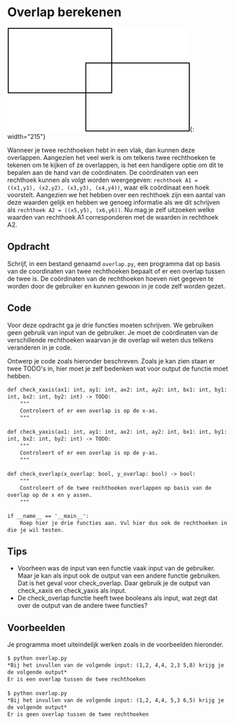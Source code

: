 # Overlap berekenen

![](rechthoeken.png){: width="215"}

Wanneer je twee rechthoeken hebt in een vlak, dan kunnen deze overlappen.
Aangezien het veel werk is om telkens twee rechthoeken te tekenen om te kijken of ze overlappen, is het een handigere optie om dit te bepalen aan de hand van de coördinaten.
De coördinaten van een rechthoek kunnen als volgt worden weergegeven: `rechthoek A1 = ((x1,y1), (x2,y2), (x3,y3), (x4,y4))`, waar elk coördinaat een hoek voorstelt.
Aangezien we het hebben over een rechthoek zijn een aantal van deze waarden gelijk en hebben we genoeg informatie als we dit schrijven als `rechthoek A2 = ((x5,y5), (x6,y6))`.
Nu mag je zelf uitzoeken welke waarden van rechthoek A1 corresponderen met de waarden in rechthoek A2.

## Opdracht

Schrijf, in een bestand genaamd `overlap.py`, een programma dat op basis van de coordinaten van twee rechthoeken bepaalt of er een overlap tussen de twee is.
De coördinaten van de rechthoeken hoeven niet gegeven te worden door de gebruiker en kunnen gewoon in je code zelf worden gezet.

## Code

Voor deze opdracht ga je drie functies moeten schrijven.
We gebruiken geen gebruik van input van de gebruiker. Je moet de coördinaten van de verschillende rechthoeken waarvan je de overlap wil weten dus telkens veranderen in je code.

Ontwerp je code zoals hieronder beschreven. Zoals je kan zien staan er twee TODO's in, hier moet je zelf bedenken wat voor output de functie moet hebben.

    def check_xaxis(ax1: int, ay1: int, ax2: int, ay2: int, bx1: int, by1: int, bx2: int, by2: int) -> TODO:
        """
        Controleert of er een overlap is op de x-as.
        """

    def check_yaxis(ax1: int, ay1: int, ax2: int, ay2: int, bx1: int, by1: int, bx2: int, by2: int) -> TODO:
        """
        Controleert of er een overlap is op de y-as.
        """

    def check_overlap(x_overlap: bool, y_overlap: bool) -> bool:
        """
        Controleert of de twee rechthoeken overlappen op basis van de overlap op de x en y assen.
        """

    if __name__ == '__main__':
        Roep hier je drie functies aan. Vul hier dus ook de rechthoeken in die je wil testen.

## Tips

* Voorheen was de input van een functie vaak input van de gebruiker. Maar je kan als input ook de output van een andere functie gebruiken. Dat is het geval voor check_overlap. Daar gebruik je de output van check_xaxis en check_yaxis als input.
* De check_overlap functie heeft twee booleans als input, wat zegt dat over de output van de andere twee functies?

## Voorbeelden

Je programma moet uiteindelijk werken zoals in de voorbeelden hieronder.

    $ python overlap.py
    *Bij het invullen van de volgende input: (1,2, 4,4, 2,3 5,8) krijg je de volgende output*
    Er is een overlap tussen de twee rechthoeken

    $ python overlap.py
    *Bij het invullen van de volgende input: (1,2, 4,4, 5,3 6,5) krijg je de volgende output*
    Er is geen overlap tussen de twee rechthoeken
